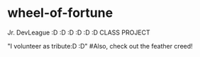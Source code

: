 # wheel-of-fortune
Jr. DevLeague :D :D :D :D :D :D CLASS PROJECT


"I volunteer as tribute:D :D"
#Also, check out the feather creed!